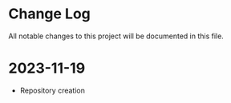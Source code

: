 
# Change Log
All notable changes to this project will be documented in this file.

# 2023-11-19

- Repository creation